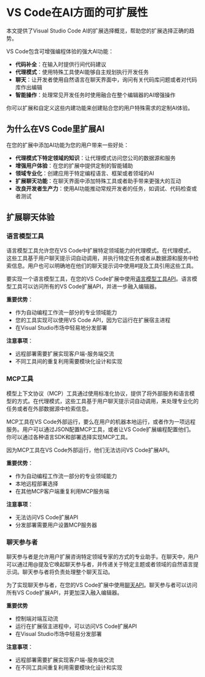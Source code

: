 # VS Code在AI方面的可扩展性
本文提供了Visual Studio Code AI的扩展选择概览，帮助您的扩展选择正确的趋势。

VS Code包含可增强编程体验的强大AI功能：
- **代码补全**：在输入时提供行间代码建议
- **代理模式**：使用特殊工具使AI能够自主规划执行开发任务
- **聊天**：让开发者使用自然语言在聊天界面中，询问有关代码库问题或者对代码库作出编辑
- **智能操作**：处理常见开发任务时使用融合在整个编辑器的AI增强操作

你可以扩展和自定义这些内建功能来创建贴合您的用户特殊需求的定制AI体验。

## 为什么在VS Code里扩展AI

在您的扩展中添加AI功能为您的用户带来一些好处：
- **代理模式下特定领域的知识**：让代理模式访问您公司的数据源和服务
- **增强用户体验**：在您的扩展中提供定制的智能辅助
- **领域专业化**：创建应用于特定编程语言、框架或者领域的AI
- **扩展聊天功能**：在聊天界面中添加特殊工具或者助手带来更强大的互动
- **改良开发者生产力**：使用AI功能推动常规开发者的任务，如调试、代码检查或者测试

## 扩展聊天体验
### 语言模型工具
语言模型工具允许您在VS Code中扩展特定领域能力的代理模式。在代理模式，这些工具基于用户聊天提示词自动调用，并执行特定任务或者从数据源和服务中检索信息。用户也可以明确地在他们的聊天提示词中使用#提及工具引用这些工具。

要实现一个语言模型工具，在您的VS Code扩展中使用[语言模型工具API](/4.%20扩展指南/2.%20AI.md#工具)。语言模型工具可以访问所有的VS Code扩展API，并进一步融入编辑器。

**重要优势**：
- 作为自动编程工作流一部分的专业领域能力
- 您的工具实现可以使用VS Code API，因为它运行在扩展宿主进程
- 在Visual Studio市场中轻易地分发部署

**注意事项**：
- 远程部署需要扩展实现客户端-服务端交流
- 不同工具间的重复利用需要模块化设计和实现

### MCP工具

模型上下文协议（MCP）工具通过使用标准化协议，提供了将外部服务和语言模型的方式。在代理模式，这些工具基于用户聊天提示词自动调用，来处理专业化的任务或者在外部数据源中检索信息。

MCP工具在VS Code外部运行，要么在用户的机器本地运行，或者作为一项远程服务。用户可以通过JSON配置MCP工具，或者让VS Code扩展编程配置他们。你可以通过各种语言SDK和部署选择实现MCP工具。

因为MCP工具在VS Code外部运行，他们无法访问VS Code扩展API。

**重要优势**：
- 作为自动编程工作流一部分的专业领域能力
- 本地远程部署选择
- 在其他MCP客户端重复利用MCP服务端

**注意事项**：
- 无法访问VS Code扩展API
- 分发部署需要用户设置MCP服务器
### 聊天参与者
聊天参与者是允许用户扩展咨询特定领域专家的方式的专业助手。在聊天中，用户可以通过用@提及它唤起聊天参与者，并传递关于特定主题或者领域的自然语言提示词。聊天参与者将负责处理整个聊天互动。

为了实现聊天参与者，在您的VS Code扩展中使用[聊天API](#聊天)。聊天参与者可以访问所有VS Code扩展API，并更加深入融入编辑器。

**重要优势**
- 控制端对端互动流
- 运行在扩展宿主进程中，可以访问VS Code扩展API
- 在Visual Studio市场中轻易分发部署

**注意事项**：
- 远程部署需要扩展实现客户端-服务端交流
- 在不同工具间重复利用需要模块化设计和实现